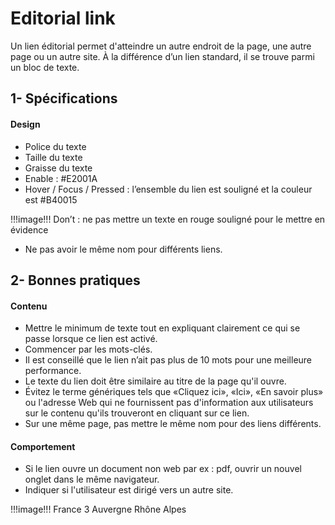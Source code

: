 # Editorial link

Un lien éditorial permet d'atteindre un autre endroit de la page, une autre page ou un autre site.
À la différence d’un lien standard, il se trouve parmi un bloc de texte.

## 1- Spécifications
#### Design

- Police du texte
- Taille du texte
- Graisse du texte
- Enable : #E2001A
- Hover / Focus / Pressed : l’ensemble du lien est souligné et la couleur est #B40015

!!!image!!! Don’t : ne pas mettre un texte en rouge souligné pour le mettre en évidence
- Ne pas avoir le même nom pour différents liens.

## 2- Bonnes pratiques
#### Contenu

- Mettre le minimum de texte tout en expliquant clairement ce qui se passe lorsque ce lien est activé.
- Commencer par les mots-clés.
- Il est conseillé que le lien n’ait pas plus de 10 mots pour une meilleure performance.
- Le texte du lien doit être similaire au titre de la page qu'il ouvre.
- Évitez le terme génériques tels que «Cliquez ici», «Ici», «En savoir plus» ou l'adresse Web qui ne fournissent pas d'information aux utilisateurs sur le contenu qu'ils trouveront en cliquant sur ce lien.
- Sur une même page, pas mettre le même nom pour des liens différents.

#### Comportement

- Si le lien ouvre un document non web par ex : pdf, ouvrir un nouvel onglet dans le même navigateur.
- Indiquer si l'utilisateur est dirigé vers un autre site.

!!!image!!! France 3 Auvergne Rhône Alpes
